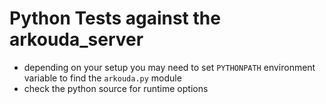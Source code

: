 # Python Tests against the arkouda_server

  * depending on your setup you may need to set `PYTHONPATH` environment variable to find the `arkouda.py` module
  * check the python source for runtime options
  